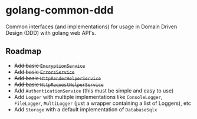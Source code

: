 # golang-common-ddd
Common interfaces (and implementations) for usage in Domain Driven Design (DDD) with golang web API's.

## Roadmap
- ~~Add basic `EncryptionService`~~
- ~~Add basic `ErrorsService`~~
- ~~Add basic `HttpRenderHelperService`~~
- ~~Add basic `HttpRequestHelperService`~~
- Add `AuthenticationService` (this must be simple and easy to use)
- Add `Logger` with multiple implementations like `ConsoleLogger`, `FileLogger`, `MultiLogger` (just a wrapper containing a list of Loggers), etc
- Add `Storage` with a default implementation of `DatabaseSqlx`